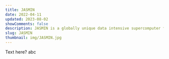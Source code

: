 ```yaml
---
title: JASMIN
date: 2022-04-11
updated: 2023-08-02
showComments: false
description: JASMIN is a globally unique data intensive supercomputer for environmental science. JASMIN supports the data analysis requirements of the UK and European climate and earth system modelling community. It consists of multi-Petabyte fast storage co-located with data analysis computing facilities, with dedicated light paths to various key facilities and institutes within the community.
slug: JASMIN
thumbnail: img/JASMIN.jpg
---
```


Text here? abc